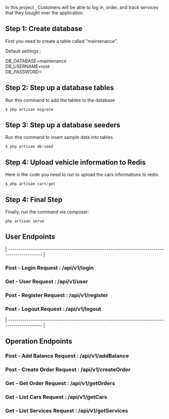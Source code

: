 In this project , Customers will be able to log in, order, and track services that they bought over the application.


## Step 1: Create database 

First you need to create a table called "maintenance". 

Default settings : 

DB_DATABASE=maintenance
<br>
DB_USERNAME=root
<br>
DB_PASSWORD=

## Step 2: Step up a database tables

Run this command to add the tables to the database

```
$ php artisan migrate
```

## Step 3: Step up a database seeders

Run this command to insert sample data into tables

```
$ php artisan db:seed
```
## Step 4: Upload vehicle information to Redis

Here is the code you need to run to upload the cars informations to redis:

```
$ php artisan cars:get
```
## Step 4: Final Step
Finally, run the command via composer:

```
php artisan serve
```

## User Endpoints
| ---------------------------------------------------------------------------------------------- |

### Post - Login Request : /api/v1/login	

### Get - User Request : /api/v1/user

### Post - Register Request : /api/v1/register

### Post - Logout Request : /api/v1/logout

| ---------------------------------------------------------------------------------------------- |

## Operation Endpoints

### Post - Add Balance Request : /api/v1/addBalance

### Post - Create Order Request : /api/v1/createOrder

### Get - Get Order Request : /api/v1/getOrders

### Get - List Cars Request : /api/v1/getCars

### Get - List Services Request : /api/v1/getServices
